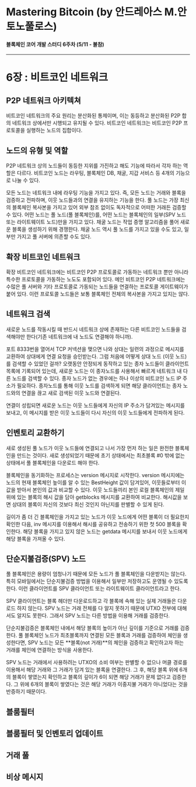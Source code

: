 # Mastering Bitcoin (by 안드레아스 M.안토노풀로스)

#### 블록체인 코어 개발 스터디 6주차 (5/11 - 불참)
---
# 6장 : 비트코인 네트워크

## P2P 네트워크 아키텍쳐
비트코인 네트워크의 주요 원리는 분산화된 통제이며, 이는 동등하고 분산화된 P2P 합의 네트워크 상에서만 시행되고 유지될 수 있다. 비트코인 네트워크는 비트코인 P2P 프로토콜을 실행하는 노드의 집합이다. 

## 노드의 유형 및 역할
P2P 네트워크 상의 노드들이 동등한 지위를 가진하고 해도 기능에 따라서 각자 하는 역할은 다르다. 비트코인 노드는 라우팅, 블록체인 DB, 채굴, 지갑 서비스 등 4개의 기능으로 나눌 수 있다. 

모든 노드는 네트워크 내에 라우팅 기능을 가지고 있다. 즉, 모든 노드는 거래와 블록을 검증하고 전파하며, 이웃 노드들과의 연결을 유지하는 기능을 한다. 풀 노드는 가장 최신의 블록체인 복사본을 가지고 있어 외부 참조 없이도 독자적으로 어떠한 거래든 검증할 수 있다. 어떤 노드는 풀 노드(풀 블록체인)를, 어떤 노드는 블록체인의 일부(SPV 노드 또는 라이트웨이트 노드)만을 가지고 있다. 채굴 노드는 작업 증명 알고리즘을 풀어 새로운 블록을 생성하기 위해 경쟁한다. 채굴 노드 역시 풀 노드를 가지고 있을 수도 있고, 일부만 가지고 풀 서버에 의존할 수도 있다. 

## 확장 비트코인 네트워크
확장 비트코인 네트워크에는 비트코인 P2P 프로토콜로 가동하는 네트워크 뿐만 아니라 특수한 프로토콜을 가동하는 노도도 포함되어 있다. 메인 비트코인 P2P 네트워크에는 수많은 풀 서버와 기타 프로토콜로 가동되는 노드들을 연결하는 프로토콜 게이트웨이가 붙어 있다. 이런 프로토콜 노드들은 보통 블록체인 전체의 복사본을 가지고 있지는 않다.

## 네트워크 검색
새로운 노드를 작동시킬 때 반드시 네트워크 상에 존재하는 다른 비트코인 노드들을 검색해야만 한다(기존 네트워크에 내 노드도 연결해야 하니까).  

포트 8333번을 열어서 TCP 커넥션을 맺으면 나와 상대는 일련의 과정으로 메시지를 교환하여 상대에게 연결 요청을 승인받는다. 그럼 처음에 어떻게 상대 노드 (이웃 노드)를 검색할 수 있었던 걸까? 오랫동안 안정되게 동작하고 있는 종자 노드들이 클라이언트 목록에 기록되어 있는데, 새로운 노드는 이 종자노드를 사용해서 빠르게 네트워크 내 다른 노드를 검색할 수 있다. 종자 노드가 없는 경우에는 하나 이상의 비트코인 노드 IP 주소가 필요하다. 종자노드를 통해 이웃 노드를 검색하게 되면 해당 클라이언트는 종자 노드와의 연결을 끊고 새로 검색된 이웃 노드와 연결된다. 

연결이 성립되면 새로운 노드는 이웃 노드들에게 자신의 IP 주소가 담겨있는 메시지를 보내고, 이 메시지를 받은 이웃 노드들이 다시 자신의 이웃 노드들에게 전파하게 된다.

## 인벤토리 교환하기
새로 생성된 풀 노드가 이웃 노드들에 연결되고 나서 가장 먼저 하는 일은 완전한 블록체인을 만드는 것이다. 새로 생성되었기 때문에 초기 상태에서는 최초블록 #0 밖에 없는 상태에서 풀 블록체인을 다운로드 해야 한다. 

블록체인을 동기화하는 프로세스는 version 메시지로 시작한다. version 메시지에는 노드의 현재 블록체인 높이를 알 수 있는 BestHeight 값이 담겨있어, 이웃들로부터 이 값을 받아서 본인의 값과 비교할 수 있다. 이웃 노드들끼리 본인 로컬 블록체인의 제일 위에 있는 블록의 해시 값을 담아 getblocks 메시지를 교환하여 비교한다. 해시값을 보면 상대의 블록이 자신의 것보다 최신 것인지 아닌지를 판별할 수 있게 된다. 

길이가 좀 더 긴 블록체인을 가지고 있는 노드가 이웃 노드에게 어떤 블록이 더 필요한지 확인한 다음, inv 메시지를 이용해서 해시를 공유하고 전송하기 위한 첫 500 블록을 확인한다. 해당 블록을 가지고 있지 않은 노드는 getdata 메시지를 보내서 이웃 노드에게 해당 블록을 가져올 수 있다. 

## 단순지불검증(SPV) 노드
풀 블록체인은 용량이 엄청나기 때문에 모든 노드가 풀 블록체인을 다운받지는 않는다. 특히 모바일에서는 단순지불검증 방법을 이용해서 일부만 저장하고도 운영될 수 있도록 한다. 이런 클라이언트를 SPV 클라이언트 또는 라이트웨이트 클라이언트라고 한다. 

SPV 클라이언트는 블록 헤더만 다운로드하고 각 블록에 속해 있는 실제 거래들은 다운로드 하지 않는다. SPV 노드는 거래 전체를 다 알지 못하기 때문에 UTXO 전부에 대해서도 알지도 못한다. 그래서 SPV 노드는 다른 방법을 이용해 거래를 검증한다.  

단순지불검증은 블록체인 내에서 해당 블록의 높이가 아닌 깊이를 기준으로 거래를 검증한다. 풀 블록체인 노드가 최초블록까지 연결된 모든 블록과 거래를 검증하여 체인을 생성한다면, SPV 노드는 모든 **블록(not 거래)**의 체인을 검증하고 확인하고자 하는 거래를 체인에 연결하는 방식을 사용한다. 

SPV 노드는 거래에서 사용하려는 UTXO의 소비 여부는 판별할 수 없으나 머클 경로를 이용해서 해당 거래와 그 거래가 담겨 있는 블록을 연결한다. 그 후, 해당 블록 위에 6개의 블록이 쌓였는지 확인하고 블록의 깊이가 6이 되면 해당 거래가 문제 없다고 검증한다. 그 위에 6개의 블록이 쌓였다는 것은 해당 거래가 이중지불 거래가 아니었다는 것을 반증하기 때문이다. 


## 블룸필터
## 블룸필터 및 인벤토리 업데이트
## 거래 풀
## 비상 메시지